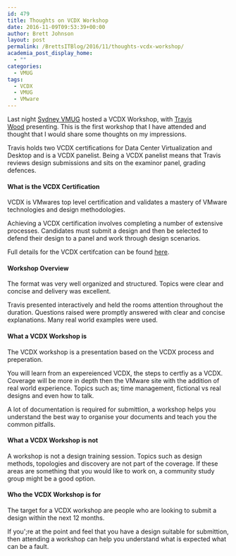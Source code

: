 ```yaml
---
id: 479
title: Thoughts on VCDX Workshop
date: 2016-11-09T09:53:39+00:00
author: Brett Johnson
layout: post
permalink: /BrettsITBlog/2016/11/thoughts-vcdx-workshop/
academia_post_display_home:
  - ""
categories:
  - VMUG
tags:
  - VCDX
  - VMUG
  - VMware
---
```


Last night [Sydney VMUG](https://twitter.com/VMUGSydney) hosted a VCDX Workshop, with [Travis Wood](https://twitter.com/vtravwood) presenting. This is the first workshop that I have attended and thought that I would share some thoughts on my impressions.

Travis holds two VCDX certifications for Data Center Virtualization and Desktop and is a VCDX panelist. Being a VCDX panelist means that Travis reviews design submissions and sits on the examinor panel, grading defences.

#### What is the VCDX Certification

VCDX is VMwares top level certification and validates a mastery of VMware technologies and design methodologies.

Achieving a VCDX certification involves completing a number of extensive processes. Candidates must submit a design and then be selected to defend their design to a panel and work through design scenarios.

Full details for the VCDX certifcation can be found [here](https://mylearn.vmware.com/mgrReg/plan.cfm?plan=18233&ui=www_cert).

#### Workshop Overview

The format was very well organized and structured. Topics were clear and concise and delivery was excellent.

Travis presented interactively and held the rooms attention throughout the duration. Questions raised were promptly answered with clear and concise explanations. Many real world examples were used.

#### What a VCDX Workshop is

The VCDX workshop is a presentation based on the VCDX process and preperation.

You will learn from an expereienced VCDX, the steps to certfiy as a VCDX. Coverage will be more in depth then the VMware site with the addition of real world experience. Topics such as; time management, fictional vs real designs and even how to talk.

A lot of documentation is required for submittion, a workshop helps you understand the best way to organise your documents and teach you the common pitfalls.

#### What a VCDX Workshop is not

A workshop is not a design training session. Topics such as design methods, topologies and discovery are not part of the coverage. If these areas are something that you would like to work on, a community study group might be a good option.

#### Who the VCDX Workshop is for

The target for a VCDX workshop are people who are looking to submit a design within the next 12 months.

If you';re at the point and feel that you have a design suitable for submittion, then attending a workshop can help you understand what is expected what can be a fault.